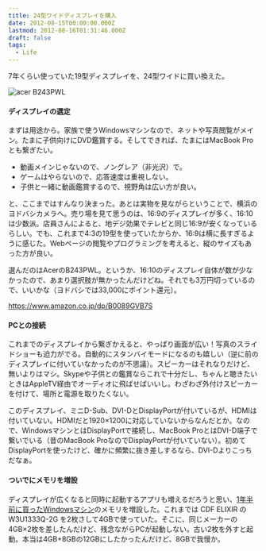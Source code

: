 ```yaml
---
title: 24型ワイドディスプレイを購入
date: 2012-08-15T00:00:00.000Z
lastmod: 2012-08-16T01:31:46.000Z
draft: false
tags:
  - Life
---
```


7年くらい使っていた19型ディスプレイを、24型ワイドに買い換えた。

![acer B243PWL](@/assets/flickr/7792056998.jpg "acer B243PWL")

#### ディスプレイの選定

まずは用途から。家族で使うWindowsマシンなので、ネットや写真閲覧がメイン。たまに子供向けにDVD鑑賞する。そしてできれば、たまにはMacBook Proとも繋ぎたい。

* 動画メインじゃないので、ノングレア（非光沢）で。
* ゲームはやらないので、応答速度は重視しない。
* 子供と一緒に動画鑑賞するので、視野角は広い方が良い。

と、ここまではすんなり決まった。あとは実物を見ながらということで、横浜のヨドバシカメラへ。売り場を見て思うのは、16:9のディスプレイが多く、16:10は少数派。店員さんによると、地デジ効果でテレビと同じ16:9が安くなっているらしい。でも、これまで4:3の19型を使っていたからか、16:9は横に長すぎるように感じた。Webページの閲覧やプログラミングを考えると、縦のサイズもあった方が良い。

選んだのはAcerのB243PWL。というか、16:10のディスプレイ自体が数が少なかったので、あまり選択肢が無かったんだけどね。それでも3万円切っているので、いいかな（ヨドバシでは33,000にポイント還元）。

<https://www.amazon.co.jp/dp/B0089GVB7S>

#### PCとの接続

これまでのディスプレイから繋ぎかえると、やっぱり画面が広い！写真のスライドショーも迫力がでる。自動的にスタンバイモードになるのも嬉しい（逆に前のディスプレイに付いていなかったのが不思議）。スピーカーはそれなりだけど、無いよりはマシ。Skypeや子供との鑑賞ならこれで十分だし、ちゃんと聴きたいときはAppleTV経由でオーディオに飛ばせばいいし。わざわざ外付けスピーカーを付けて、場所と電源を取りたくない。

このディスプレイ、ミニD-Sub、DVI-DとDisplayPortが付いているが、HDMIは付いていない。HDMIだと1920×1200に対応していないからなんだとか。なので、WindowsマシンとはDisplayPortで接続し、MacBook ProとはDVI-D端子で繋いでいる（昔のMacBook ProなのでDisplayPortが付いていない）。初めてDisplayPortを使ったけど、確かに頻繁に抜き差しするなら、DVI-Dよりこっちだなぁ。

#### ついでにメモリを増設

ディスプレイが広くなると同時に起動するアプリも増えるだろうと思い、[1年半前に買ったWindowsマシン](https://www.machu.jp/diary/20100117.html)のメモリを増設した。これまでは CDF ELIXIR の W3U1333Q-2G を2枚さして4GBで使っていた。そこに、同じメーカーの4GB×2枚を差したんだけど、残念ながらPCが起動しない。古い2枚を外すと起動。本当は4GB+8GBの12GBにしたかったんだけど、8GBで我慢か。
